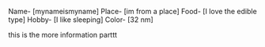 
Name-   [mynameismyname] 
Place-  [im from a place]
Food-   [I love the edible type]
Hobby-  [I like sleeping]
Color-  [32 nm]

this is the more information parttt